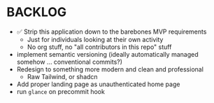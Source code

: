 # BACKLOG

- ✅ Strip this application down to the barebones MVP requirements
  - Just for individuals looking at their own activity
  - No org stuff, no "all contributors in this repo" stuff
- implement semantic versioning (ideally automatically managed somehow ... conventional commits?)
- Redesign to something more modern and clean and professional
  - Raw Tailwind, or shadcn
- Add proper landing page as unauthenticated home page
- run `glance` on precommit hook
